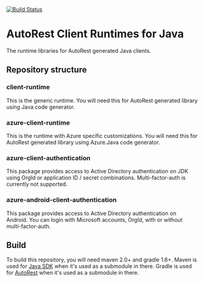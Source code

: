 [![Build Status](https://travis-ci.org/Azure/autorest-clientruntime-for-java.svg?branch=javavnext)](https://travis-ci.org/Azure/autorest-clientruntime-for-java)

# AutoRest Client Runtimes for Java
The runtime libraries for AutoRest generated Java clients.

## Repository structure

### client-runtime
This is the generic runtime. You will need this for AutoRest generated library using Java code generator.

### azure-client-runtime
This is the runtime with Azure specific customizations. You will need this for AutoRest generated library using Azure.Java code generator.

### azure-client-authentication
This package provides access to Active Directory authentication on JDK using OrgId or application ID / secret combinations. Multi-factor-auth is currently not supported.

### azure-android-client-authentication
This package provides access to Active Directory authentication on Android. You can login with Microsoft accounts, OrgId, with or without multi-factor-auth.

## Build
To build this repository, you will need maven 2.0+ and gradle 1.6+.
Maven is used for [Java SDK](https://github.com/Azure/azure-sdk-for-java) when it's used as a submodule in there. Gradle is used for [AutoRest](https://github.com/Azure/autorest) when it's used as a submodule in there.
